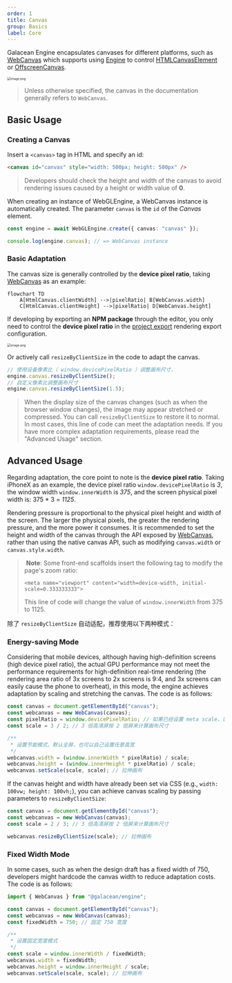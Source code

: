 ```yaml
---
order: 1
title: Canvas
group: Basics
label: Core
---
```


Galacean Engine encapsulates canvases for different platforms, such as [WebCanvas](/en/apis/rhi-webgl/#WebCanvas) which supports using [Engine](/en/apis/core/#Engine) to control [HTMLCanvasElement](https://developer.mozilla.org/en-US/docs/Web/API/HTMLCanvasElement) or [OffscreenCanvas](https://developer.mozilla.org/en-US/docs/Web/API/OffscreenCanvas).

<img src="https://mdn.alipayobjects.com/huamei_yo47yq/afts/img/A*ZC9gRY-KCTgAAAAAAAAAAAAADhuCAQ/original" alt="image.png" style="zoom:50%;" />

> Unless otherwise specified, the canvas in the documentation generally refers to `WebCanvas`.

## Basic Usage

### Creating a Canvas

Insert a `<canvas>` tag in HTML and specify an id:

```html
<canvas id="canvas" style="width: 500px; height: 500px" />
```

> Developers should check the height and width of the canvas to avoid rendering issues caused by a height or width value of **0**.

When creating an instance of WebGLEngine, a WebCanvas instance is automatically created. The parameter `canvas` is the `id` of the _Canvas_ element.

```typescript
const engine = await WebGLEngine.create({ canvas: "canvas" });

console.log(engine.canvas); // => WebCanvas instance
```

### Basic Adaptation

The canvas size is generally controlled by the **device pixel ratio**, taking [WebCanvas](/en/apis/rhi-webgl/#WebCanvas) as an example:

```mermaid
flowchart TD
    A[HtmlCanvas.clientWidth] -->|pixelRatio| B[WebCanvas.width]
    C[HtmlCanvas.clientHeight] -->|pixelRatio| D[WebCanvas.height]
```

If developing by exporting an **NPM package** through the editor, you only need to control the **device pixel ratio** in the [project export](/en/docs/platform/platform) rendering export configuration.

<img src="https://mdn.alipayobjects.com/huamei_yo47yq/afts/img/A*afw5QrbrxkQAAAAAAAAAAAAADhuCAQ/original" alt="image.png" style="zoom:50%;" />

Or actively call `resizeByClientSize` in the code to adapt the canvas.

```typescript
// 使用设备像素比（ window.devicePixelRatio ）调整画布尺寸，
engine.canvas.resizeByClientSize();
// 自定义像素比调整画布尺寸
engine.canvas.resizeByClientSize(1.5);
```

> When the display size of the canvas changes (such as when the browser window changes), the image may appear stretched or compressed. You can call `resizeByClientSize` to restore it to normal. In most cases, this line of code can meet the adaptation needs. If you have more complex adaptation requirements, please read the "Advanced Usage" section.

## Advanced Usage

Regarding adaptation, the core point to note is the **device pixel ratio**. Taking iPhoneX as an example, the device pixel ratio `window.devicePixelRatio` is _3_, the window width `window.innerWidth` is _375_, and the screen physical pixel width is: 375 * 3 = *1125*.

Rendering pressure is proportional to the physical pixel height and width of the screen. The larger the physical pixels, the greater the rendering pressure, and the more power it consumes. It is recommended to set the height and width of the canvas through the API exposed by [WebCanvas](/en/apis/rhi-webgl/WebCanvas), rather than using the native canvas API, such as modifying `canvas.width` or `canvas.style.width`.

> ️ **Note**: Some front-end scaffolds insert the following tag to modify the page's zoom ratio:
>
> `<meta name="viewport" content="width=device-width, initial-scale=0.333333333">`
>
> This line of code will change the value of `window.innerWidth` from 375 to 1125.

除了 `resizeByClientSize` 自动适配，推荐使用以下两种模式：

### Energy-saving Mode

Considering that mobile devices, although having high-definition screens (high device pixel ratio), the actual GPU performance may not meet the performance requirements for high-definition real-time rendering (the rendering area ratio of 3x screens to 2x screens is 9:4, and 3x screens can easily cause the phone to overheat), in this mode, the engine achieves adaptation by scaling and stretching the canvas. The code is as follows:

```typescript
const canvas = document.getElementById("canvas");
const webcanvas = new WebCanvas(canvas);
const pixelRatio = window.devicePixelRatio; // 如果已经设置 meta scale，请设置为 1
const scale = 3 / 2; // 3 倍高清屏按 2 倍屏来计算画布尺寸

/**
 * 设置节能模式，默认全屏，也可以自己设置任意高宽
 */
webcanvas.width = (window.innerWidth * pixelRatio) / scale;
webcanvas.height = (window.innerHeight * pixelRatio) / scale;
webcanvas.setScale(scale, scale); // 拉伸画布
```

If the canvas height and width have already been set via CSS (e.g., `width: 100vw; height: 100vh;`), you can achieve canvas scaling by passing parameters to `resizeByClientSize`:

```typescript
const canvas = document.getElementById("canvas");
const webcanvas = new WebCanvas(canvas);
const scale = 2 / 3; // 3 倍高清屏按 2 倍屏来计算画布尺寸

webcanvas.resizeByClientSize(scale); // 拉伸画布
```

### Fixed Width Mode

In some cases, such as when the design draft has a fixed width of 750, developers might hardcode the canvas width to reduce adaptation costs. The code is as follows:

```typescript
import { WebCanvas } from "@galacean/engine";

const canvas = document.getElementById("canvas");
const webcanvas = new WebCanvas(canvas);
const fixedWidth = 750; // 固定 750 宽度

/**
 * 设置固定宽度模式
 */
const scale = window.innerWidth / fixedWidth;
webcanvas.width = fixedWidth;
webcanvas.height = window.innerHeight / scale;
webcanvas.setScale(scale, scale); // 拉伸画布
```
